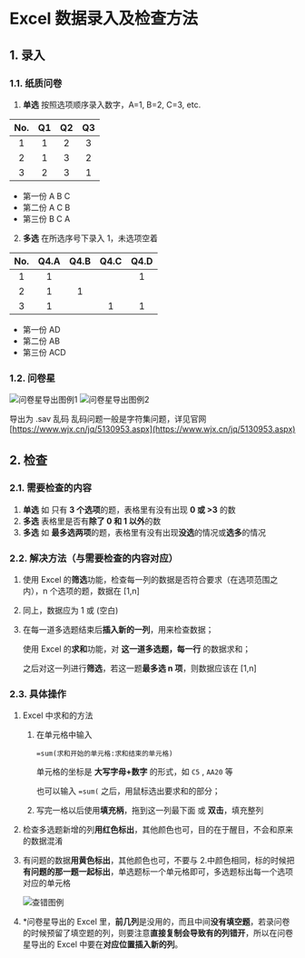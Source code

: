 # Excel 数据录入及检查方法

## 1. 录入

### 1.1. 纸质问卷

1. **单选**
   按照选项顺序录入数字，A=1, B=2, C=3, etc.
   
| No.  |  Q1  |  Q2  |  Q3  |
| :--: | :--: | :--: | :--: |
|  1   |  1   |  2   |  3   |
|  2   |  1   |  3   |  2   |
|  3   |  2   |  3   |  1   |
   
   - 第一份 A B C
   - 第二份 A C B
   - 第三份 B C A
   
2. **多选**
   在所选序号下录入 1，未选项空着

| No. | Q4.A | Q4.B | Q4.C | Q4.D |
| :-: | :-: | :-: | :-: | :-: |
| 1 | 1 | | | 1 |
| 2 | 1 | 1 | | |
| 3 | 1 | | 1 | 1 |
   - 第一份 AD
   - 第二份 AB
   - 第三份 ACD

### 1.2. 问卷星

![问卷星导出图例1](https://s1.ax1x.com/2020/08/07/aho44P.png)
![问卷星导出图例2](https://s1.ax1x.com/2020/08/07/ahov40.png)

导出为 .sav 乱码
乱码问题一般是字符集问题，详见官网 [https://www.wjx.cn/jq/5130953.aspx](https://www.wjx.cn/jq/5130953.aspx)

## 2. 检查

### 2.1. 需要检查的内容

1. **单选** 如 只有 **3 个选项**的题，表格里有没有出现 **0 或 >3** 的数
2. **多选** 表格里是否有**除了 0 和 1 以外**的数
3. **多选** 如 **最多选两项**的题，表格里有没有出现**没选**的情况或**选多**的情况

### 2.2. 解决方法（与需要检查的内容对应）

1. 使用 Excel 的**筛选**功能，检查每一列的数据是否符合要求（在选项范围之内），n 个选项的题，数据在 [1,n]
2. 同上，数据应为 1 或 (空白)
3. 在每一道多选题结束后**插入新的一列**，用来检查数据；

   使用 Excel 的**求和**功能，对 **这一道多选题，每一行** 的数据求和；

   之后对这一列进行**筛选**，若这一题**最多选 n 项**，则数据应该在 [1,n]

### 2.3. 具体操作

1. Excel 中求和的方法

   1. 在单元格中输入

      `=sum(求和开始的单元格:求和结束的单元格)`

      单元格的坐标是 **大写字母+数字** 的形式，如 `C5` , `AA20` 等

      也可以输入 `=sum(` 之后，用鼠标选出要求和的部分；

   2. 写完一格以后使用**填充柄**，拖到这一列最下面 或 **双击**，填充整列

2. 检查多选题新增的列**用红色标出**，其他颜色也可，目的在于醒目，不会和原来的数据混淆

3. 有问题的数据**用黄色标出**，其他颜色也可，不要与 2.中颜色相同，标的时候把**有问题的那一题一起标出**，单选题标一个单元格即可，多选题标出每一个选项对应的单元格

   ![查错图例](https://s1.ax1x.com/2020/08/07/ahohNt.png)

4. \*问卷星导出的 Excel 里，**前几列**是没用的，而且中间**没有填空题**，若录问卷的时候预留了填空题的列，则要注意**直接复制会导致有的列错开**，所以在问卷星导出的 Excel 中要在**对应位置插入新的列**。

